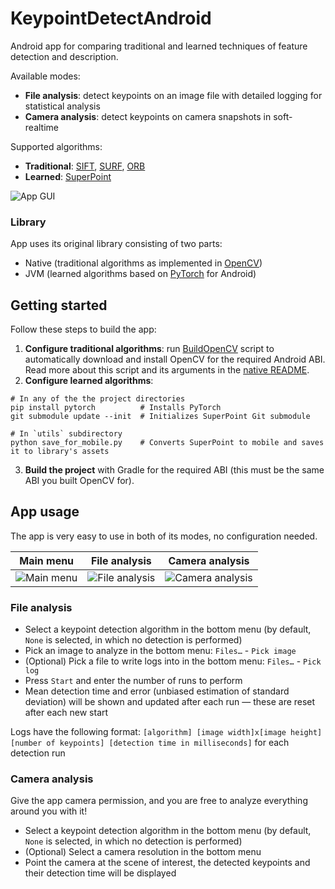 # KeypointDetectAndroid

Android app for comparing traditional and learned techniques of feature detection and description.

Available modes:

- **File analysis**: detect keypoints on an image file with detailed logging for statistical analysis
- **Camera analysis**: detect keypoints on camera snapshots in soft-realtime

Supported algorithms:

- **Traditional**: [SIFT](http://www.scholarpedia.org/article/Scale_Invariant_Feature_Transform),
  [SURF](https://link.springer.com/chapter/10.1007/11744023_32), [ORB](https://ieeexplore.ieee.org/document/6126544)
- **Learned**: [SuperPoint](https://arxiv.org/abs/1712.07629)

![App GUI](https://i.imgur.com/VzYtGSX.png)

### Library

App uses its original library consisting of two parts:

- Native (traditional algorithms as implemented in [OpenCV](https://opencv.org))
- JVM (learned algorithms based on [PyTorch](https://pytorch.org) for Android)

## Getting started

Follow these steps to build the app:

1. **Configure traditional algorithms**: run [BuildOpenCV](lib/src/main/cpp/BuildOpenCV.cmake) script
   to automatically download and install OpenCV for the required Android ABI. Read more about this script and its
   arguments in the [native README](lib/src/main/cpp/README.md).
2. **Configure learned algorithms**:

```shell
# In any of the the project directories
pip install pytorch          # Installs PyTorch
git submodule update --init  # Initializes SuperPoint Git submodule

# In `utils` subdirectory
python save_for_mobile.py    # Converts SuperPoint to mobile and saves it to library's assets
```

3. **Build the project** with Gradle for the required ABI (this must be the same ABI you built OpenCV for).

## App usage

The app is very easy to use in both of its modes, no configuration needed.

|                   Main menu                   |                   File analysis                   |                   Camera analysis                   |
|:---------------------------------------------:|:-------------------------------------------------:|:---------------------------------------------------:|
| ![Main menu](https://i.imgur.com/uqOe4yv.png) | ![File analysis](https://i.imgur.com/RRkq81W.png) | ![Camera analysis](https://i.imgur.com/1uz2DaF.png) |

### File analysis

- Select a keypoint detection algorithm in the bottom menu (by default, `None` is selected, in which no detection is
  performed)
- Pick an image to analyze in the bottom menu: `Files…` - `Pick image`
- (Optional) Pick a file to write logs into in the bottom menu: `Files…` - `Pick log`
- Press `Start` and enter the number of runs to perform
- Mean detection time and error (unbiased estimation of standard deviation) will be shown and updated after each run —
  these are reset after each new start

Logs have the following format:
`[algorithm] [image width]x[image height] [number of keypoints] [detection time in milliseconds]` for each detection run

### Camera analysis

Give the app camera permission, and you are free to analyze everything around you with it!

- Select a keypoint detection algorithm in the bottom menu (by default, `None` is selected, in which no detection is
  performed)
- (Optional) Select a camera resolution in the bottom menu
- Point the camera at the scene of interest, the detected keypoints and their detection time will be displayed
